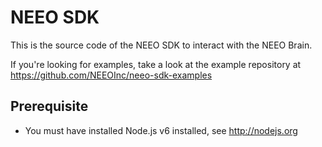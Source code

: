 # NEEO SDK

This is the source code of the NEEO SDK to interact with the NEEO Brain.

If you're looking for examples, take a look at the example repository at https://github.com/NEEOInc/neeo-sdk-examples

## Prerequisite

* You must have installed Node.js v6 installed, see http://nodejs.org
